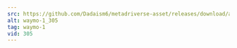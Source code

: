 ```yaml
---
src: https://github.com/Dadaism6/metadriverse-asset/releases/download/assetsv1.0.1/waymo-1_305.mp4
alt: waymo-1_305
tag: waymo-1
vid: 305
---
```

